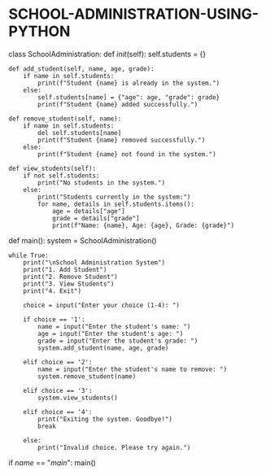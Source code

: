 # SCHOOL-ADMINISTRATION-USING-PYTHON
class SchoolAdministration:
    def _init_(self):
        self.students = {}

    def add_student(self, name, age, grade):
        if name in self.students:
            print(f"Student {name} is already in the system.")
        else:
            self.students[name] = {"age": age, "grade": grade}
            print(f"Student {name} added successfully.")

    def remove_student(self, name):
        if name in self.students:
            del self.students[name]
            print(f"Student {name} removed successfully.")
        else:
            print(f"Student {name} not found in the system.")

    def view_students(self):
        if not self.students:
            print("No students in the system.")
        else:
            print("Students currently in the system:")
            for name, details in self.students.items():
                age = details["age"]
                grade = details["grade"]
                print(f"Name: {name}, Age: {age}, Grade: {grade}")

def main():
    system = SchoolAdministration()

    while True:
        print("\nSchool Administration System")
        print("1. Add Student")
        print("2. Remove Student")
        print("3. View Students")
        print("4. Exit")

        choice = input("Enter your choice (1-4): ")

        if choice == '1':
            name = input("Enter the student's name: ")
            age = input("Enter the student's age: ")
            grade = input("Enter the student's grade: ")
            system.add_student(name, age, grade)

        elif choice == '2':
            name = input("Enter the student's name to remove: ")
            system.remove_student(name)

        elif choice == '3':
            system.view_students()

        elif choice == '4':
            print("Exiting the system. Goodbye!")
            break

        else:
            print("Invalid choice. Please try again.")

if _name_ == "_main_":
    main()
